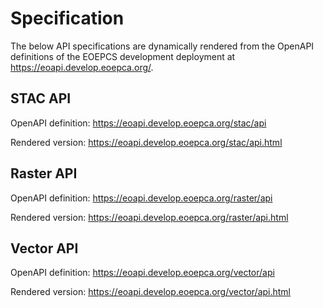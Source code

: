 # Specification

The below API specifications are dynamically rendered from the OpenAPI definitions of the EOEPCS development deployment at https://eoapi.develop.eoepca.org/.

## STAC API

OpenAPI definition: <https://eoapi.develop.eoepca.org/stac/api>

Rendered version: <https://eoapi.develop.eoepca.org/stac/api.html>

<swagger-ui src="https://eoapi.develop.eoepca.org/stac/api">

## Raster API

OpenAPI definition: <https://eoapi.develop.eoepca.org/raster/api>

Rendered version: <https://eoapi.develop.eoepca.org/raster/api.html>

<swagger-ui src="https://eoapi.develop.eoepca.org/raster/api">

## Vector API

OpenAPI definition: <https://eoapi.develop.eoepca.org/vector/api>

Rendered version: <https://eoapi.develop.eoepca.org/vector/api.html>

<swagger-ui src="https://eoapi.develop.eoepca.org/vector/api">
